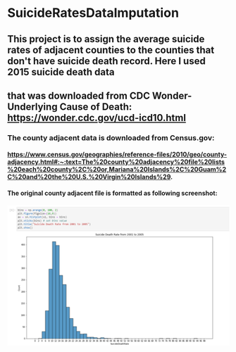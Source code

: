 # SuicideRatesDataImputation
## This project is to assign the average suicide rates of adjacent counties to the counties that don't have suicide death record. Here I used 2015 suicide death data 
## that was downloaded from CDC Wonder- Underlying Cause of Death: https://wonder.cdc.gov/ucd-icd10.html

### The county adjacent data is downloaded from Census.gov: 
#### https://www.census.gov/geographies/reference-files/2010/geo/county-adjacency.html#:~:text=The%20county%20adjacency%20file%20lists%20each%20county%2C%20or,Mariana%20Islands%2C%20Guam%2C%20and%20the%20U.S.%20Virgin%20Islands%29.

#### The original county adjacent file is formatted as following screenshot: 
<img src="https://github.com/Wenhuan2516/Air-Quality-and-Suicides/blob/main/suicide1.png" alt="County Adjacent File" title="County Adjacent File">
